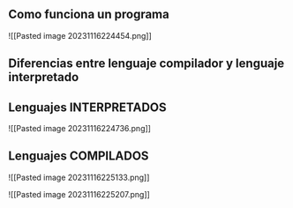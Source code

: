 ## Como funciona un programa

![[Pasted image 20231116224454.png]]

## Diferencias entre lenguaje compilador y lenguaje interpretado


## Lenguajes INTERPRETADOS

![[Pasted image 20231116224736.png]]

## Lenguajes COMPILADOS

![[Pasted image 20231116225133.png]]

![[Pasted image 20231116225207.png]]

